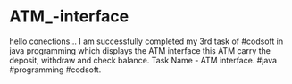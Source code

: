 # ATM_-interface
hello conections...  I am successfully completed my 3rd task of #codsoft in java programming which displays the ATM interface this ATM carry the deposit, withdraw and check balance.  Task Name - ATM interface.  #java  #programming  #codsoft.
